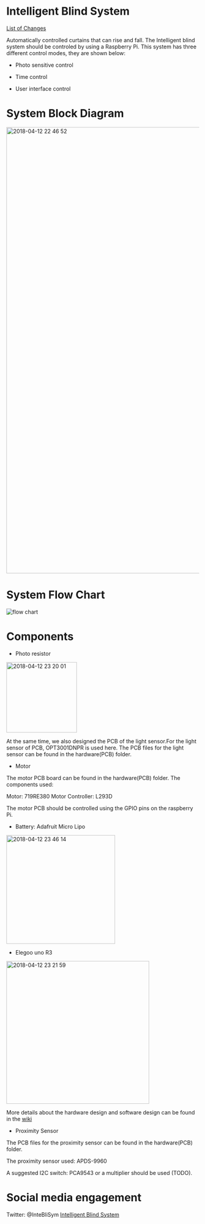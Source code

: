 # Intelligent Blind System

[List of Changes](https://github.com/2284238y/Team-1-Fernando-Martinez-YI-YI-LianSheng-Liu-/blob/master/List%20of%20Changes.txt)

Automatically controlled curtains that can rise and fall. The Intelligent blind system should be controled by using a Raspberry Pi. This system has three different control modes, they are shown below:

- Photo sensitive control

- Time control

- User interface control

# System Block Diagram

<img width="1166" alt="2018-04-12 22 46 52" src="https://user-images.githubusercontent.com/37375752/38706002-85e27a24-3ea3-11e8-862f-baba51e45647.png">

# System Flow Chart

![flow chart](https://user-images.githubusercontent.com/37375752/38773667-6776914e-404a-11e8-9d80-2cdd4ab1935c.png)

# Components

* Photo resistor
  
<img width="184" alt="2018-04-12 23 20 01" src="https://user-images.githubusercontent.com/37375752/38708106-89ce6aa4-3eac-11e8-9d23-d1b493c00c54.png">

At the same time, we also designed the PCB of the light sensor.For the light sensor of PCB, OPT3001DNPR is used here.
The PCB files for the light sensor can be found in the hardware(PCB) folder. 

* Motor

The motor PCB board can be found in the hardware(PCB) folder. The components used:

Motor: 719RE380
Motor Controller: L293D

The motor PCB should be controlled using the GPIO pins on the raspberry Pi.

* Battery: Adafruit Micro Lipo

<img width="284" alt="2018-04-12 23 46 14" src="https://user-images.githubusercontent.com/37375752/38708085-703bbb64-3eac-11e8-86c0-1710b2c9dc02.png">

* Elegoo uno R3

<img width="373" alt="2018-04-12 23 21 59" src="https://user-images.githubusercontent.com/37375752/38708101-81ec97c0-3eac-11e8-9d2b-134c1e324407.png">

More details about the hardware design and software design can be found in the [wiki](https://github.com/2284238y/Team-1-Fernando-Martinez-YI-YI-LianSheng-Liu-/wiki)

* Proximity Sensor

The PCB files for the proximity sensor can be found in the hardware(PCB) folder. 

The proximity sensor used: APDS-9960

A suggested I2C switch: PCA9543 or a multiplier should be used (TODO).

# Social media engagement

  Twitter: @InteBliSym [Intelligent Blind System](https://twitter.com/InteBliSym)
